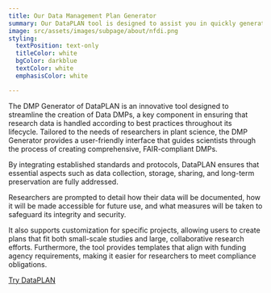 ```yaml
---
title: Our Data Management Plan Generator
summary: Our DataPLAN tool is designed to assist you in quickly generating Data Management Plans (DMPs) that can be used for a variety of purposes.
image: src/assets/images/subpage/about/nfdi.png
styling:
  textPosition: text-only
  titleColor: white
  bgColor: darkblue
  textColor: white
  emphasisColor: white

---
```


The DMP Generator of DataPLAN is an innovative tool designed to streamline the creation of Data DMPs, a key component in ensuring that research data is handled according to best practices throughout its lifecycle. 
Tailored to the needs of researchers in plant science, the DMP Generator provides a user-friendly interface that guides scientists through the process of creating comprehensive, FAIR-compliant DMPs. 

By integrating established standards and protocols, DataPLAN ensures that essential aspects such as data collection, storage, sharing, and long-term preservation are fully addressed. 

Researchers are prompted to detail how their data will be documented, how it will be made accessible for future use, and what measures will be taken to safeguard its integrity and security. 

It also supports customization for specific projects, allowing users to create plans that fit both small-scale studies and large, collaborative research efforts. 
Furthermore, the tool provides templates that align with funding agency requirements, making it easier for researchers to meet compliance obligations. 

<a class="btn btn-lg bg-white text-darkblue border-darkblue" href="https://dmpg.nfdi4plants.org">Try DataPLAN</a>